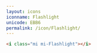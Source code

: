 ```yaml
---
layout: icons
iconname: Flashlight
unicode: EBB6
permalink: /icon/Flashlight/
---
```


``` html
<i class="mi mi-Flashlight"></i>
```
